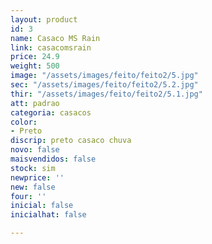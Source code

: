 ```yaml
---
layout: product
id: 3
name: Casaco MS Rain
link: casacomsrain
price: 24.9
weight: 500
image: "/assets/images/feito/feito2/5.jpg"
sec: "/assets/images/feito/feito2/5.2.jpg"
thir: "/assets/images/feito/feito2/5.1.jpg"
att: padrao
categoria: casacos
color:
- Preto
discrip: preto casaco chuva
novo: false
maisvendidos: false
stock: sim
newprice: ''
new: false
four: ''
inicial: false
inicialhat: false

---
```

